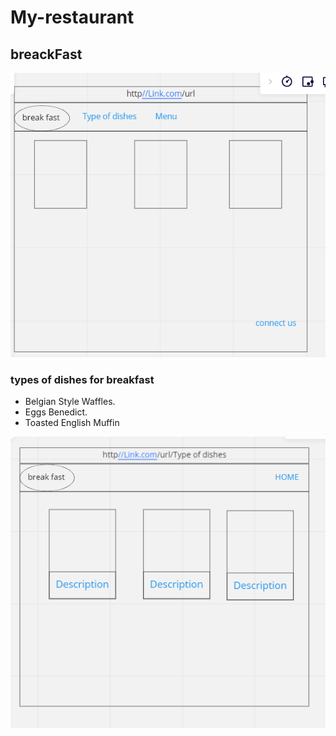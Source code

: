 # My-restaurant
## breackFast

![image](task2A.PNG)

### types of dishes for breakfast
- Belgian Style Waffles.
- Eggs Benedict.
- Toasted English Muffin    

![image](task2B.PNG)